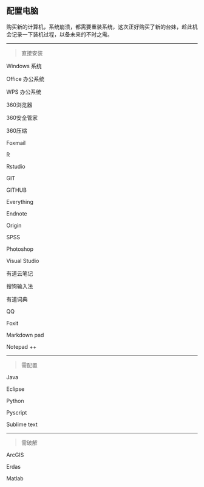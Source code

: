 ## 配置电脑 ##

购买新的计算机，系统崩溃，都需要重装系统，这次正好购买了新的台妹，趁此机会记录一下装机过程，以备未来的不时之需。


---


> 直接安装

Windows 系统

Office 办公系统

WPS 办公系统

360浏览器

360安全管家

360压缩

Foxmail

R

Rstudio

GIT

GITHUB

Everything

Endnote

Origin

SPSS

Photoshop

Visual Studio

有道云笔记

搜狗输入法

有道词典

QQ

Foxit

Markdown pad

Notepad ++

---
> 需配置

Java

Eclipse

Python

Pyscript

Sublime text

---
> 需破解

ArcGIS

Erdas

Matlab